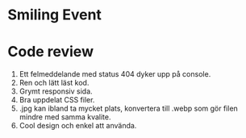 # Smiling Event



# Code review 

1. Ett felmeddelande med status 404 dyker upp på console.
2. Ren och lätt läst kod.
3. Grymt responsiv sida.
4. Bra uppdelat CSS filer.
5. .jpg kan ibland ta mycket plats, konvertera till .webp som gör filen mindre med samma kvalite.
6. Cool design och enkel att använda.
